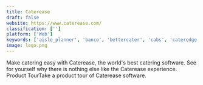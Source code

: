 ```yaml
---
title: Caterease
draft: false 
website: https://www.caterease.com/
classification: ['']
platform: ['Web']
keywords: ['aisle_planner', 'banco', 'bettercater', 'cabs', 'cateredge', 'catersoft', 'catertrax', 'caterware', 'curate_cogs', 'curate_proposals', 'dude_solutions_event_management', 'eventbrite', 'flex_catering', 'foodstorm', 'gather', 'monkey', 'nitrogen', 'planning_pod', 'spoonfed', 'tripleseat', 'venueops']
image: logo.png
---
```

Make catering easy with Caterease, the world's best catering software. See for yourself why there is nothing else like the Caterease experience. Product TourTake a product tour of Caterease software.